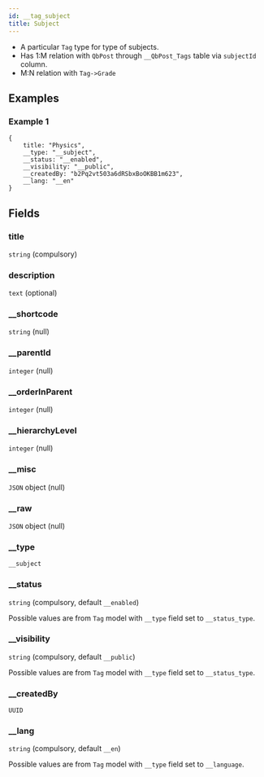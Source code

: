 ```yaml
---
id: __tag_subject
title: Subject
---
```


- A particular `Tag` type for type of subjects.
- Has 1:M relation with `QbPost` through `__QbPost_Tags` table via `subjectId` column.
- M:N relation with `Tag->Grade`

## Examples

### Example 1

```
{
    title: "Physics",
    __type: "__subject",
    __status: "__enabled",
    __visibility: "__public",
    __createdBy: "b2Pq2vt503a6dRSbxBoOKBB1m623",
    __lang: "__en"
}
```

## Fields

### title

`string` (compulsory)

### description

`text` (optional)

### \_\_shortcode

`string` (null)

### \_\_parentId

`integer` (null)

### \_\_orderInParent

`integer` (null)

### \_\_hierarchyLevel

`integer` (null)

### \_\_misc

`JSON` object (null)

### \_\_raw

`JSON` object (null)

### \_\_type

`__subject`

### \_\_status

`string` (compulsory, default `__enabled`)

Possible values are from `Tag` model with `__type` field set to `__status_type`.

### \_\_visibility

`string` (compulsory, default `__public`)

Possible values are from `Tag` model with `__type` field set to `__status_type`.

### \_\_createdBy

`UUID`

### \_\_lang

`string` (compulsory, default `__en`)

Possible values are from `Tag` model with `__type` field set to `__language`.
